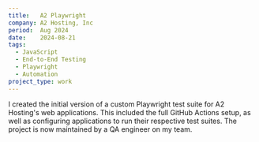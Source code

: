 ```yaml
---
title:   A2 Playwright
company: A2 Hosting, Inc
period:  Aug 2024
date:    2024-08-21
tags:
  - JavaScript
  - End-to-End Testing
  - Playwright
  - Automation
project_type: work
---
```


I created the initial version of a custom Playwright test suite for A2
Hosting's web applications. This included the full GitHub Actions setup, as
well as configuring applications to run their respective test suites. The
project is now maintained by a QA engineer on my team. 
